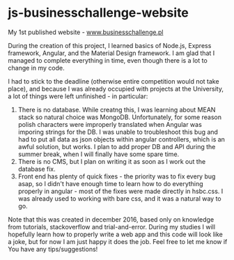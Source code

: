 # js-businesschallenge-website
My 1st published website - www.businesschallenge.pl

During the creation of this project, I learned basics of Node.js, Express framework, Angular, and the Material Design framework. I am glad that I managed to complete everything in time, even though there is a lot to change in my code.

I had to stick to the deadline (otherwise entire competition would not take place), and because I was already occupied with projects at the University, a lot of things were left unfinished - in particular:
1. There is no database. While creatng this, I was learning about MEAN stack so natural choice was MongoDB. Unfortunately, for some reason polish characters were improperly translated when Angular was imporing strings for the DB. I was unable to troubleshoot this bug and had to put all data as json objects within angular controllers, which is an awful solution, but works. I plan to add proper DB and API during the summer break, when I will finally have some spare time.
2. There is no CMS, but I plan on writing it as soon as I work out the database fix.
3. Front end has plenty of quick fixes - the priority was to fix every bug asap, so I didn't have enough time to learn how to do everything properly in angular - most of the fixes were made directly in hsbc.css. I was already used to working with bare css, and it was a natural way to go.

Note that this was created in december 2016, based only on knowledge from tutorials, stackoverflow and trial-and-error. During my studies I will hopefully learn how to properly write a web app and this code will look like a joke, but for now I am just happy it does the job.
Feel free to let me know if You have any tips/suggestions!

